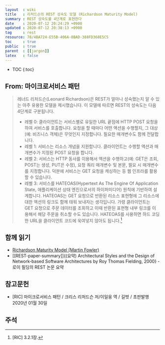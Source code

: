 ```yaml
---
layout  : wiki
title   : 리처드슨의 REST 성숙도 모델 (Richardson Maturity Model)
summary : REST 성숙도를 4단계로 표현한다
date    : 2020-07-12 20:24:29 +0900
updated : 2020-07-12 20:38:13 +0900
tag     : rest
resource: 78/4BA724-E55B-406A-8BAD-388FD368E5C5
toc     : true
public  : true
parent  : [[jargon]]
latex   : false
---
```

* TOC
{:toc}

## From: 마이크로서비스 패턴

> 레너드 리처드슨(Leonard Richardson)은 REST가 얼마나 성숙했는지 알 수 있는 아주 유용한 모델을 제시했습니다. 이 모델에 따르면 REST의 성숙도는 다음 4단계로 구분됩니다.
>
> - 레벨 0: 클라이언트는 서비스별로 유일한 URL 끝점에 HTTP POST 요청을 하여 서비스를 호출합니다. 요청을 할 때마다 어떤 액션을 수행할지, 그 대상(예: 비즈니스 객체)은 무엇인지 지정합니다. 필요한 매개변수도 함께 전달합니다.
> - 레벨 1: 서비스는 리소스 개념을 지원합니다. 클라이언트는 수행할 액션과 매개변수가 지정된 POST 요청을 합니다.
> - 레벨 2: 서비스는 HTTP 동사를 이용해서 액션을 수행하고(예: GET은 조회, POST는 생성, PUT은 수정), 요청 쿼리 매개변수 및 본문, 필요 시 매개변수를 지정합니다. 덕분에 서비스는 GET 요청을 캐싱하는 등 웹 인프라를 활용할 수 있습니다.
> - 레벨 3: 서비스를 HATEOAS(Hypertext As The Engine Of Application State, 애플리케이션 상태 엔진으로서의 하이퍼미디어) 원칙에 기반하여 설계합니다. HATEOAS는 GET 요청으로 반환된 리소스 표현형에 그 리소스에 대한 액션의 링크도 함께 태워 보내자는 생각입니다. 가령 클라이언트는 GET 요청으로 주문 데이터를 조회하고 이때 반환된 표현형 내부 링크를 이용해서 해당 주문을 취소할 수도 있습니다. HATEOAS를 사용하면 하드 코딩한 URL을 클라이언트 코드에 욱여넣지 않아도 됩니다.[^ric-114]


## 함께 읽기

- [Richardson Maturity Model (Martin Fowler)][fowler-model]
- [[REST-paper-summary]]{(요약) Architectural Styles and the Design of Network-based Software Architectures by Roy Thomas Fielding, 2000} - 로이 필딩의 REST 논문 요약

## 참고문헌

- [RIC] 마이크로서비스 패턴 / 크리스 리처드슨 저/이일웅 역 / 길벗 / 초판발행 2020년 01월 30일

## 주석

[^ric-114]: [RIC] 3.2.1장.

[fowler-model]: https://martinfowler.com/articles/richardsonMaturityModel.html

